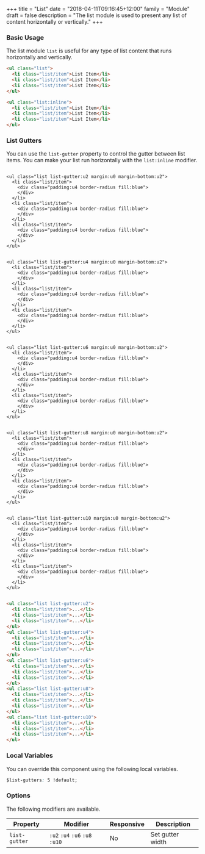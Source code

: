 +++
title = "List"
date = "2018-04-11T09:16:45+12:00"
family = "Module"
draft = false
description = "The list module is used to present any list of content horizontally or vertically."
+++

### Basic Usage

The list module `list` is useful for any type of list content that runs horizontally and vertically.

```html
<ul class="list">
  <li class="list/item">List Item</li>
  <li class="list/item">List Item</li>
  <li class="list/item">List Item</li>
</ul>

<ul class="list:inline">
  <li class="list/item">List Item</li>
  <li class="list/item">List Item</li>
  <li class="list/item">List Item</li>
</ul>
```

### List Gutters

You can use the `list-gutter` property to control the gutter between list items. You can make your list run horizontally with the `list:inline` modifier.

<div class="row">
  <div class="column">

    <ul class="list list-gutter:u2 margin:u0 margin-bottom:u2">
      <li class="list/item">
        <div class="padding:u4 border-radius fill:blue">
        </div>
      </li>
      <li class="list/item">
        <div class="padding:u4 border-radius fill:blue">
        </div>
      </li>
      <li class="list/item">
        <div class="padding:u4 border-radius fill:blue">
        </div>
      </li>
    </ul>

  </div>
  <div class="column">

    <ul class="list list-gutter:u4 margin:u0 margin-bottom:u2">
      <li class="list/item">
        <div class="padding:u4 border-radius fill:blue">
        </div>
      </li>
      <li class="list/item">
        <div class="padding:u4 border-radius fill:blue">
        </div>
      </li>
      <li class="list/item">
        <div class="padding:u4 border-radius fill:blue">
        </div>
      </li>
    </ul>

  </div>
  <div class="column">

    <ul class="list list-gutter:u6 margin:u0 margin-bottom:u2">
      <li class="list/item">
        <div class="padding:u4 border-radius fill:blue">
        </div>
      </li>
      <li class="list/item">
        <div class="padding:u4 border-radius fill:blue">
        </div>
      </li>
      <li class="list/item">
        <div class="padding:u4 border-radius fill:blue">
        </div>
      </li>
    </ul>

  </div>
  <div class="column">

    <ul class="list list-gutter:u8 margin:u0 margin-bottom:u2">
      <li class="list/item">
        <div class="padding:u4 border-radius fill:blue">
        </div>
      </li>
      <li class="list/item">
        <div class="padding:u4 border-radius fill:blue">
        </div>
      </li>
      <li class="list/item">
        <div class="padding:u4 border-radius fill:blue">
        </div>
      </li>
    </ul>

  </div>
  <div class="column">

    <ul class="list list-gutter:u10 margin:u0 margin-bottom:u2">
      <li class="list/item">
        <div class="padding:u4 border-radius fill:blue">
        </div>
      </li>
      <li class="list/item">
        <div class="padding:u4 border-radius fill:blue">
        </div>
      </li>
      <li class="list/item">
        <div class="padding:u4 border-radius fill:blue">
        </div>
      </li>
    </ul>

  </div>
</div>

```html
<ul class="list list-gutter:u2">
  <li class="list/item">...</li>
  <li class="list/item">...</li>
  <li class="list/item">...</li>
</ul>
<ul class="list list-gutter:u4">
  <li class="list/item">...</li>
  <li class="list/item">...</li>
  <li class="list/item">...</li>
</ul>
<ul class="list list-gutter:u6">
  <li class="list/item">...</li>
  <li class="list/item">...</li>
  <li class="list/item">...</li>
</ul>
<ul class="list list-gutter:u8">
  <li class="list/item">...</li>
  <li class="list/item">...</li>
  <li class="list/item">...</li>
</ul>
<ul class="list list-gutter:u10">
  <li class="list/item">...</li>
  <li class="list/item">...</li>
  <li class="list/item">...</li>
</ul>
```

### Local Variables

You can override this component using the following local variables.

```css
$list-gutters: 5 !default;
```

### Options

The following modifiers are available.

<table class="table width:100% table:pile table@sm:unpile">
  <thead>
    <tr>
      <th>
        Property
      </th>
      <th>
        Modifier
      </th>
      <th>
        Responsive
      </th>
      <th>
        Description
      </th>
    </tr>
  </thead>
  <tr>
    <td data-label="Properties">
      <code>list-gutter</code>
    </td>
    <td data-label="Attributes">
      <code>:u2</code> <code>:u4</code> <code>:u6</code> <code>:u8</code> <code>:u10</code>
    </td>
    <td data-label="Responsive">
      No
    </td>
    <td class="row:reverse">
      Set gutter width
    </td>
  </tr>
</table>
